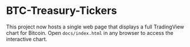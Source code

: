 # BTC-Treasury-Tickers

This project now hosts a single web page that displays a full TradingView chart
for Bitcoin. Open `docs/index.html` in any browser to access the interactive
chart.

